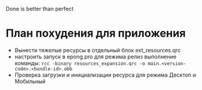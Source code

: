 Done is better than perfect
# План похудения для приложения

  * Вынести тяжелые ресурсы в отдельный блок ext_resources.qrc
  * настроить запуск в epong.pro для режима релиз выполнение команды: 
    `rcc -binary resources_expansion.qrc -o main.<version-code>.<bundle-id>.obb`
  * Проверка загрузки и инициализации ресурса для режима Десктоп и Мобильный
